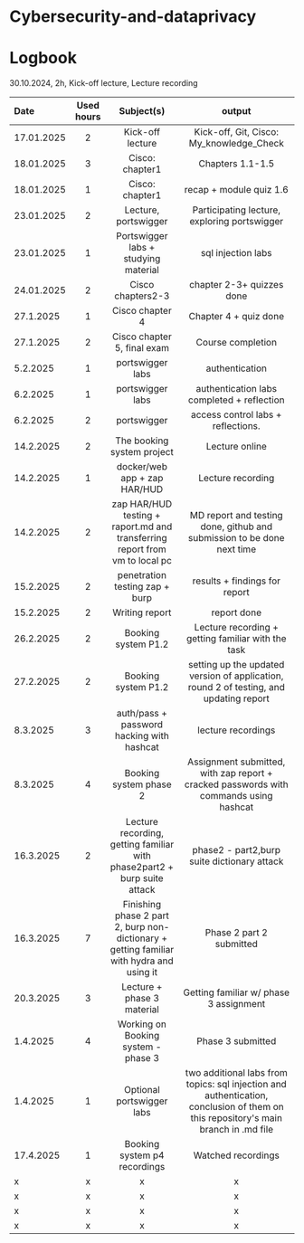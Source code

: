 # Cybersecurity-and-dataprivacy
# Logbook

30.10.2024, 2h, Kick-off lecture, Lecture recording

| Date  | Used hours | Subject(s) |  output |
| :---         |     :---:      |     :---:      |     :---:      |
| 17.01.2025 | 2 | Kick-off lecture  | Kick-off, Git, Cisco: My_knowledge_Check |
| 18.01.2025 | 3 | Cisco: chapter1  |   Chapters 1.1-1.5|
| 18.01.2025 | 1 | Cisco: chapter1  | recap + module quiz 1.6 |
| 23.01.2025 | 2 | Lecture, portswigger  | Participating lecture, exploring portswigger  |
| 23.01.2025 | 1 | Portswigger labs + studying material  | sql injection labs  |
| 24.01.2025 | 2 | Cisco chapters2-3 | chapter 2-3+ quizzes done  |
| 27.1.2025 | 1 | Cisco chapter 4  | Chapter 4 + quiz done  |
| 27.1.2025 | 2 | Cisco chapter 5, final exam  | Course completion  |
| 5.2.2025 | 1 | portswigger labs  | authentication  |
| 6.2.2025 | 1 | portswigger labs| authentication labs completed + reflection  |
| 6.2.2025 | 2 | portswigger  | access control labs + reflections.  |
| 14.2.2025 | 2 | The booking system project  | Lecture online  |
| 14.2.2025 | 1 | docker/web app + zap HAR/HUD | Lecture recording  |
| 14.2.2025 | 2 | zap HAR/HUD testing + raport.md and transferring report from vm to local pc  | MD report and testing done, github and submission to be done next time  |
| 15.2.2025 | 2 | penetration testing zap + burp | results + findings for report  |
| 15.2.2025 | 2 | Writing report| report done  |
| 26.2.2025 | 2 | Booking system P1.2 | Lecture recording + getting familiar with the task  |
| 27.2.2025 | 2 | Booking system P1.2 | setting up the updated version of application, round 2 of testing, and updating report  |
| 8.3.2025 | 3 | auth/pass + password hacking with hashcat | lecture recordings |
| 8.3.2025 | 4 | Booking system phase 2 | Assignment submitted, with zap report + cracked passwords with commands using hashcat |
| 16.3.2025 | 2 | Lecture recording, getting familiar with phase2part2 + burp suite attack | phase2 - part2,burp suite dictionary attack |
| 16.3.2025 | 7 | Finishing phase 2 part 2, burp non-dictionary + getting familiar with hydra and using it | Phase 2 part 2 submitted  |
| 20.3.2025 | 3  | Lecture + phase 3 material | Getting familiar w/ phase 3 assignment |
| 1.4.2025 | 4 | Working on Booking system - phase 3 | Phase 3 submitted  |
| 1.4.2025 | 1 | Optional portswigger labs | two additional labs from topics: sql injection and authentication, conclusion of them on this repository's main branch in .md file |
| 17.4.2025 | 1 | Booking system p4 recordings | Watched recordings |
| x | x | x | x |
| x | x | x | x |
| x | x | x | x |
| x | x | x | x |
